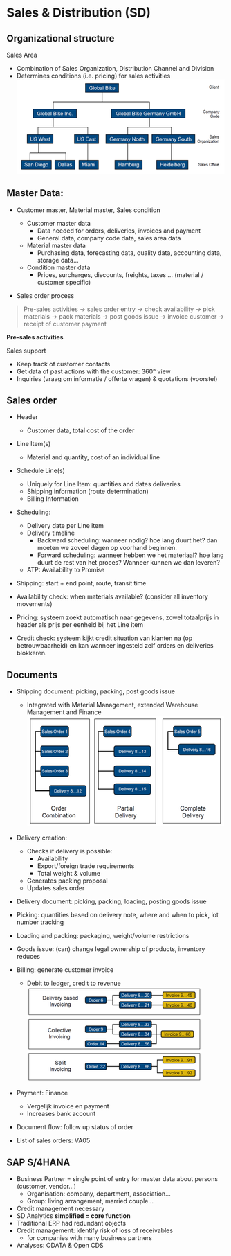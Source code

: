# Sales & Distribution (SD)
## Organizational structure
Sales Area
- Combination of Sales Organization, Distribution Channel and Division
- Determines conditions (i.e. pricing) for sales activities
![sd1](afb/sd1.png)

## Master Data:
- Customer master, Material master, Sales condition
    - Customer master data
        - Data needed for orders, deliveries, invoices and payment
        - General data, company code data, sales area data
    - Material master data
        - Purchasing data, forecasting data, quality data, accounting data, storage data…
    - Condition master data
        - Prices, surcharges, discounts, freights, taxes … (material / customer specific)

- Sales order process
> Pre-sales activities -> sales order entry -> check availability -> pick materials -> pack materials -> post goods issue -> invoice customer -> receipt of customer payment

<b>Pre-sales activities</b>

Sales support
- Keep track of customer contacts
- Get data of past actions with the customer: 360° view
- Inquiries (vraag om informatie / offerte vragen) & quotations (voorstel)

## Sales order
- Header
    - Customer data, total cost of the order
- Line Item(s)
    - Material and quantity, cost of an individual line
- Schedule Line(s)
    - Uniquely for Line Item: quantities and dates deliveries
    - Shipping information (route determination)
    - Billing Information

- Scheduling:
	- Delivery date per Line item
	- Delivery timeline
    	- Backward scheduling: wanneer nodig? hoe lang duurt het? dan moeten we zoveel dagen op voorhand beginnen.
        - Forward scheduling: wanneer hebben we het materiaal? hoe lang duurt de rest van het proces? Wanneer kunnen we dan leveren?
	- ATP: Availability to Promise

- Shipping: start + end point, route, transit time
- Availability check: when materials available? (consider all inventory movements)

- Pricing: systeem zoekt automatisch naar gegevens, zowel totaalprijs in header als prijs per eenheid bij het Line item
- Credit check: systeem kijkt credit situation van klanten na (op betrouwbaarheid) en kan wanneer ingesteld zelf orders en deliveries blokkeren.

## Documents
- Shipping document: picking, packing, post goods issue
    - Integrated with Material Management, extended Warehouse Management and Finance
![sd2](afb/sd2.png)
- Delivery creation: 
    - Checks if delivery is possible:
        - Availability
        - Export/foreign trade requirements
        - Total weight & volume
    - Generates packing proposal
    - Updates sales order

- Delivery document: picking, packing, loading, posting goods issue

- Picking: quantities based on delivery note, where and when to pick, lot number tracking

- Loading and packing: packaging, weight/volume restrictions

- Goods issue: (can) change legal ownership of products, inventory reduces

- Billing: generate customer invoice
    - Debit to ledger, credit to revenue
![sd3](afb/sd3.png)
- Payment: Finance
    - Vergelijk invoice en payment
    - Increases bank account
- Document flow: follow up status of order
- List of sales orders: VA05

## SAP S/4HANA
- Business Partner = single point of entry for master data about persons (customer, vendor…)
    - Organisation: company, department, association...
    - Group: living arrangement, married couple...
- Credit management necessary 
- SD Analytics <b>simplified = core function</b>
- Traditional ERP had redundant objects
- Credit management: identify risk of loss of receivables
    - for companies with many business partners
- Analyses: ODATA & Open CDS